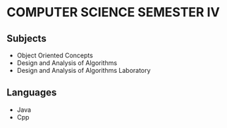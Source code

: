 # COMPUTER SCIENCE SEMESTER IV
## Subjects 
- Object Oriented Concepts 
- Design and Analysis of Algorithms 
- Design and Analysis of Algorithms Laboratory 

## Languages 
- Java
- Cpp
